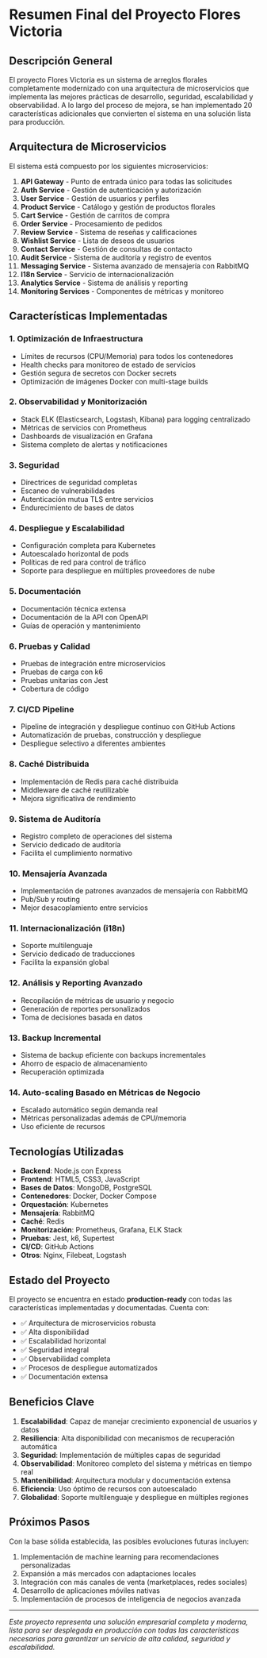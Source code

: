 # Resumen Final del Proyecto Flores Victoria

## Descripción General

El proyecto Flores Victoria es un sistema de arreglos florales completamente modernizado con una arquitectura de microservicios que implementa las mejores prácticas de desarrollo, seguridad, escalabilidad y observabilidad. A lo largo del proceso de mejora, se han implementado 20 características adicionales que convierten el sistema en una solución lista para producción.

## Arquitectura de Microservicios

El sistema está compuesto por los siguientes microservicios:

1. **API Gateway** - Punto de entrada único para todas las solicitudes
2. **Auth Service** - Gestión de autenticación y autorización
3. **User Service** - Gestión de usuarios y perfiles
4. **Product Service** - Catálogo y gestión de productos florales
5. **Cart Service** - Gestión de carritos de compra
6. **Order Service** - Procesamiento de pedidos
7. **Review Service** - Sistema de reseñas y calificaciones
8. **Wishlist Service** - Lista de deseos de usuarios
9. **Contact Service** - Gestión de consultas de contacto
10. **Audit Service** - Sistema de auditoría y registro de eventos
11. **Messaging Service** - Sistema avanzado de mensajería con RabbitMQ
12. **I18n Service** - Servicio de internacionalización
13. **Analytics Service** - Sistema de análisis y reporting
14. **Monitoring Services** - Componentes de métricas y monitoreo

## Características Implementadas

### 1. Optimización de Infraestructura
- Límites de recursos (CPU/Memoria) para todos los contenedores
- Health checks para monitoreo de estado de servicios
- Gestión segura de secretos con Docker secrets
- Optimización de imágenes Docker con multi-stage builds

### 2. Observabilidad y Monitorización
- Stack ELK (Elasticsearch, Logstash, Kibana) para logging centralizado
- Métricas de servicios con Prometheus
- Dashboards de visualización en Grafana
- Sistema completo de alertas y notificaciones

### 3. Seguridad
- Directrices de seguridad completas
- Escaneo de vulnerabilidades
- Autenticación mutua TLS entre servicios
- Endurecimiento de bases de datos

### 4. Despliegue y Escalabilidad
- Configuración completa para Kubernetes
- Autoescalado horizontal de pods
- Políticas de red para control de tráfico
- Soporte para despliegue en múltiples proveedores de nube

### 5. Documentación
- Documentación técnica extensa
- Documentación de la API con OpenAPI
- Guías de operación y mantenimiento

### 6. Pruebas y Calidad
- Pruebas de integración entre microservicios
- Pruebas de carga con k6
- Pruebas unitarias con Jest
- Cobertura de código

### 7. CI/CD Pipeline
- Pipeline de integración y despliegue continuo con GitHub Actions
- Automatización de pruebas, construcción y despliegue
- Despliegue selectivo a diferentes ambientes

### 8. Caché Distribuida
- Implementación de Redis para caché distribuida
- Middleware de caché reutilizable
- Mejora significativa de rendimiento

### 9. Sistema de Auditoría
- Registro completo de operaciones del sistema
- Servicio dedicado de auditoría
- Facilita el cumplimiento normativo

### 10. Mensajería Avanzada
- Implementación de patrones avanzados de mensajería con RabbitMQ
- Pub/Sub y routing
- Mejor desacoplamiento entre servicios

### 11. Internacionalización (i18n)
- Soporte multilenguaje
- Servicio dedicado de traducciones
- Facilita la expansión global

### 12. Análisis y Reporting Avanzado
- Recopilación de métricas de usuario y negocio
- Generación de reportes personalizados
- Toma de decisiones basada en datos

### 13. Backup Incremental
- Sistema de backup eficiente con backups incrementales
- Ahorro de espacio de almacenamiento
- Recuperación optimizada

### 14. Auto-scaling Basado en Métricas de Negocio
- Escalado automático según demanda real
- Métricas personalizadas además de CPU/memoria
- Uso eficiente de recursos

## Tecnologías Utilizadas

- **Backend**: Node.js con Express
- **Frontend**: HTML5, CSS3, JavaScript
- **Bases de Datos**: MongoDB, PostgreSQL
- **Contenedores**: Docker, Docker Compose
- **Orquestación**: Kubernetes
- **Mensajería**: RabbitMQ
- **Caché**: Redis
- **Monitorización**: Prometheus, Grafana, ELK Stack
- **Pruebas**: Jest, k6, Supertest
- **CI/CD**: GitHub Actions
- **Otros**: Nginx, Filebeat, Logstash

## Estado del Proyecto

El proyecto se encuentra en estado **production-ready** con todas las características implementadas y documentadas. Cuenta con:

- ✅ Arquitectura de microservicios robusta
- ✅ Alta disponibilidad
- ✅ Escalabilidad horizontal
- ✅ Seguridad integral
- ✅ Observabilidad completa
- ✅ Procesos de despliegue automatizados
- ✅ Documentación extensa

## Beneficios Clave

1. **Escalabilidad**: Capaz de manejar crecimiento exponencial de usuarios y datos
2. **Resiliencia**: Alta disponibilidad con mecanismos de recuperación automática
3. **Seguridad**: Implementación de múltiples capas de seguridad
4. **Observabilidad**: Monitoreo completo del sistema y métricas en tiempo real
5. **Mantenibilidad**: Arquitectura modular y documentación extensa
6. **Eficiencia**: Uso óptimo de recursos con autoescalado
7. **Globalidad**: Soporte multilenguaje y despliegue en múltiples regiones

## Próximos Pasos

Con la base sólida establecida, las posibles evoluciones futuras incluyen:

1. Implementación de machine learning para recomendaciones personalizadas
2. Expansión a más mercados con adaptaciones locales
3. Integración con más canales de venta (marketplaces, redes sociales)
4. Desarrollo de aplicaciones móviles nativas
5. Implementación de procesos de inteligencia de negocios avanzada

---

*Este proyecto representa una solución empresarial completa y moderna, lista para ser desplegada en producción con todas las características necesarias para garantizar un servicio de alta calidad, seguridad y escalabilidad.*